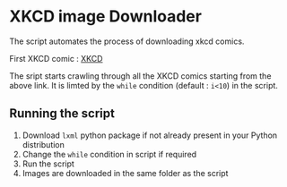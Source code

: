# XKCD image Downloader

The script automates the process of downloading xkcd comics.

First XKCD comic : [XKCD](https://xkcd.com/1/)

The sript starts crawling through all the XKCD comics starting from the above link.
It is limted by the `while` condition (default : `i<10`) in the script.

## Running the script

1. Download `lxml` python package if not already present in your Python distribution 
2. Change the `while` condition in script if required
3. Run the script
4. Images are downloaded in the same folder as the script 
